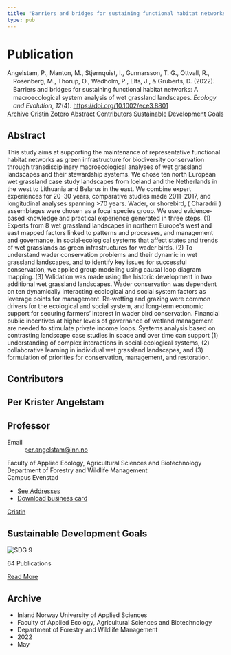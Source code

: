 ```yaml
---
title: "Barriers and bridges for sustaining functional habitat networks: A macroecological system analysis of wet grassland landscapes"
type: pub
---
```

<h1>Publication</h1>
<article id="csl-bib-container-HQMETX24" class="csl-bib-container">
  <div class="csl-bib-body" style="line-height: 1.35; padding-left: 1em; text-indent:-1em;">
  <div class="csl-entry">Angelstam, P., Manton, M., Stjernquist, I., Gunnarsson, T. G., Ottvall, R., Rosenberg, M., Thorup, O., Wedholm, P., Elts, J., &amp; Gruberts, D. (2022). Barriers and bridges for sustaining functional habitat networks: A macroecological system analysis of wet grassland landscapes. <i>Ecology and Evolution</i>, <i>12</i>(4). <a href="https://doi.org/10.1002/ece3.8801">https://doi.org/10.1002/ece3.8801</a></div>
</div>
  <div class="csl-bib-buttons">
    <a href="#taxonomy-article-HQMETX24" class="csl-bib-button">Archive</a>
    <a href="https://app.cristin.no/results/show.jsf?id=2028506" alt="Cristin URL" class="csl-bib-button">Cristin</a>
    <a href="http://zotero.org/groups/5022929/items/HQMETX24" alt="Zotero URL" class="csl-bib-button">Zotero</a>
    <a href="#abstract-article-HQMETX24" class="csl-bib-button">Abstract</a>
    <a href="#contributors-article-HQMETX24" class="csl-bib-button">Contributors</a>
    <a href="#sdg-article-HQMETX24" class="csl-bib-button">Sustainable Development Goals</a>
  </div>
  <div id="csl-bib-meta-container-HQMETX24"></div>
</article>
<div id="csl-bib-meta-HQMETX24" class="csl-bib-meta">
  <article id="abstract-article-HQMETX24" class="abstract-article">
    <h1>Abstract</h1>
    This study aims at supporting the maintenance of representative functional habitat networks as green infrastructure for biodiversity conservation through transdisciplinary macroecological analyses of wet grassland landscapes and their stewardship systems. We chose ten north European wet grassland case study landscapes from Iceland and the Netherlands in the west to Lithuania and Belarus in the east. We combine expert experiences for 20–30 years, comparative studies made 2011–2017, and longitudinal analyses spanning &gt;70 years. Wader, or shorebird, ( Charadrii ) assemblages were chosen as a focal species group. We used evidence‐based knowledge and practical experience generated in three steps. (1) Experts from 8 wet grassland landscapes in northern Europe's west and east mapped factors linked to patterns and processes, and management and governance, in social‐ecological systems that affect states and trends of wet grasslands as green infrastructures for wader birds. (2) To understand wader conservation problems and their dynamic in wet grassland landscapes, and to identify key issues for successful conservation, we applied group modeling using causal loop diagram mapping. (3) Validation was made using the historic development in two additional wet grassland landscapes. Wader conservation was dependent on ten dynamically interacting ecological and social system factors as leverage points for management. Re‐wetting and grazing were common drivers for the ecological and social system, and long‐term economic support for securing farmers’ interest in wader bird conservation. Financial public incentives at higher levels of governance of wetland management are needed to stimulate private income loops. Systems analysis based on contrasting landscape case studies in space and over time can support (1) understanding of complex interactions in social‐ecological systems, (2) collaborative learning in individual wet grassland landscapes, and (3) formulation of priorities for conservation, management, and restoration.
  </article>
  <article id="contributors-article-HQMETX24" class="contributors-article">
    <h1>Contributors</h1>
    <div class="personas">
<div class="vrtx-hinn-person-card">
<div class="photo">
<i class="lar la-user-circle missing-person"></i>
</div>
<div class="info">
<hgroup><h1>Per Krister Angelstam</h1>
<h2>Professor</h2>
</hgroup><dl>
<dt>Email</dt>
<dd>
<a href="mailto:per.angelstam@inn.no">per.angelstam@inn.no</a>
</dd>
</dl>
<p>
Faculty of Applied Ecology, Agricultural Sciences and Biotechnology<br>
Department of Forestry and Wildlife Management<br>
Campus Evenstad
</p>
<ul class="vrtx-hinn-links">
<li><a href="https://www.inn.no/english/find-an-employee/per-angelstam.html#vrtx-hinn-addresses">See Addresses</a></li>
<li><a href="https://www.inn.no/english/find-an-employee/per-angelstam.html?vrtx=vcf">Download business card</a></li>
</ul>
</div>
</div>
<a href="https://app.cristin.no/persons/show.jsf?id=1318014" alt="Cristin URL" class="personas-cristin">Cristin</a>
</div>
  </article>
  <article id="sdg-article-HQMETX24" class="sdg-article">
    <h1>Sustainable Development Goals</h1>
    <div class="sdg-container"><div id="sdg9" class="sdg">
<img src="{{< params subfolder >}}images/sdg/sdg09_en.png" class="image" alt="SDG 9">
<div class="sdg-overlay">
<p class="sdg-publication-count"><span>64</span> Publications</p>
<p><a href="https://sdgs.un.org/goals/goal9" class="sdg-read-more">Read More</a></p>
</div>
</div></div>
  </article>
  <article id="taxonomy-article-HQMETX24" class="taxonomy-article">
    <h1>Archive</h1>
    <ul>
      <li>Inland Norway University of Applied Sciences</li>
      <li>Faculty of Applied Ecology, Agricultural Sciences and Biotechnology</li>
      <li>Department of Forestry and Wildlife Management</li>
      <li>2022</li>
      <li>May</li>
    </ul>
  </article>
</div>
